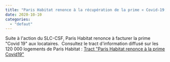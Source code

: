 ```yaml
---
title: "Paris Habitat renonce à la récupération de la prime « Covid-19 »"
date: 2020-10-10
categories: 
  - "defaut"
---
```


Suite à l'action du SLC-CSF, Paris Habitat renonce à facturer la prime "Covid 19" aux locataires.  Consultez le tract d'information diffusé sur les 120 000 logements de Paris Habitat : [Tract "Paris Habitat renonce à la prime Covid19"](/uploads/Tract-Prime-covid-et-TPS-2020-vd.pdf)

